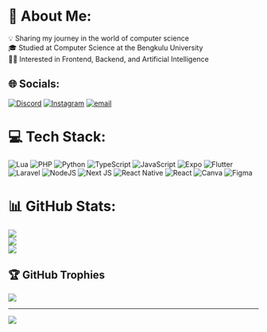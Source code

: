 # 💫 About Me:
💡 Sharing my journey in the world of computer science</br>
🎓 Studied at Computer Science at the Bengkulu University</br>
👨‍💻 Interested in Frontend, Backend, and Artificial Intelligence</br>


## 🌐 Socials:
[![Discord](https://img.shields.io/badge/Discord-%237289DA.svg?logo=discord&logoColor=white)](https://discord.gg/730655305746087956) [![Instagram](https://img.shields.io/badge/Instagram-%23E4405F.svg?logo=Instagram&logoColor=white)](https://instagram.com/agylwndiprtma_) [![email](https://img.shields.io/badge/Email-D14836?logo=gmail&logoColor=white)](mailto:agylwendipratama09@gmail.com) 

# 💻 Tech Stack:
![Lua](https://img.shields.io/badge/lua-%232C2D72.svg?style=for-the-badge&logo=lua&logoColor=white) ![PHP](https://img.shields.io/badge/php-%23777BB4.svg?style=for-the-badge&logo=php&logoColor=white) ![Python](https://img.shields.io/badge/python-3670A0?style=for-the-badge&logo=python&logoColor=ffdd54) ![TypeScript](https://img.shields.io/badge/typescript-%23007ACC.svg?style=for-the-badge&logo=typescript&logoColor=white) ![JavaScript](https://img.shields.io/badge/javascript-%23323330.svg?style=for-the-badge&logo=javascript&logoColor=%23F7DF1E) ![Expo](https://img.shields.io/badge/expo-1C1E24?style=for-the-badge&logo=expo&logoColor=#D04A37) ![Flutter](https://img.shields.io/badge/Flutter-%2302569B.svg?style=for-the-badge&logo=Flutter&logoColor=white) ![Laravel](https://img.shields.io/badge/laravel-%23FF2D20.svg?style=for-the-badge&logo=laravel&logoColor=white) ![NodeJS](https://img.shields.io/badge/node.js-6DA55F?style=for-the-badge&logo=node.js&logoColor=white) ![Next JS](https://img.shields.io/badge/Next-black?style=for-the-badge&logo=next.js&logoColor=white) ![React Native](https://img.shields.io/badge/react_native-%2320232a.svg?style=for-the-badge&logo=react&logoColor=%2361DAFB) ![React](https://img.shields.io/badge/react-%2320232a.svg?style=for-the-badge&logo=react&logoColor=%2361DAFB) ![Canva](https://img.shields.io/badge/Canva-%2300C4CC.svg?style=for-the-badge&logo=Canva&logoColor=white) ![Figma](https://img.shields.io/badge/figma-%23F24E1E.svg?style=for-the-badge&logo=figma&logoColor=white)
# 📊 GitHub Stats:
![](https://github-readme-stats.vercel.app/api?username=likeazwee&theme=highcontrast&hide_border=true&include_all_commits=true&count_private=false)<br/>
![](https://nirzak-streak-stats.vercel.app/?user=likeazwee&theme=highcontrast&hide_border=true)<br/>
![](https://github-readme-stats.vercel.app/api/top-langs/?username=likeazwee&theme=highcontrast&hide_border=true&include_all_commits=true&count_private=false&layout=compact)

## 🏆 GitHub Trophies
![](https://github-profile-trophy.vercel.app/?username=likeazwee&theme=radical&no-frame=false&no-bg=true&margin-w=4)

---
[![](https://visitcount.itsvg.in/api?id=likeazwee&icon=0&color=0)](https://visitcount.itsvg.in)

<!-- Proudly created with GPRM ( https://gprm.itsvg.in ) -->
